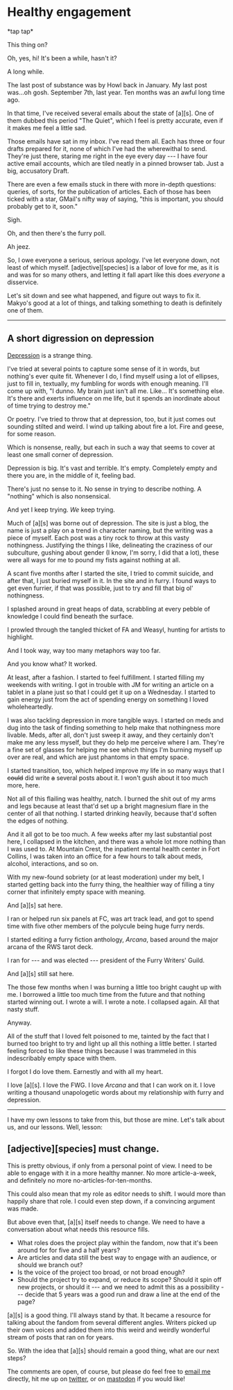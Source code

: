 # Healthy engagement

\*tap tap\*

This thing on?

Oh, yes, hi! It's been a while, hasn't it?

A long while.

The last post of substance was by Howl back in January. My last post was...oh gosh. September 7th, last year. Ten months was an awful long time ago.

In that time, I've received several emails about the state of \[a\]\[s\]. One of them dubbed this period "The Quiet", which I feel is pretty accurate, even if it makes me feel a little sad.

Those emails have sat in my inbox. I've read them all. Each has three or four drafts prepared for it, none of which I've had the wherewithal to send. They're just there, staring me right in the eye every day --- I have four active email accounts, which are tiled neatly in a pinned browser tab. Just a big, accusatory <span style="font-color:red">Draft</span>.

There are even a few emails stuck in there with more in-depth questions: queries, of sorts, for the publication of articles. Each of those has been ticked with a star, GMail's nifty way of saying, "this is important, you should probably get to it, soon."

Sigh.

Oh, and then there's the furry poll.

Ah jeez.

So, I owe everyone a serious, serious apology. I've let everyone down, not least of which myself. \[adjective\]\[species\] is a labor of love for me, as it is and was for so many others, and letting it fall apart like this does *everyone* a disservice.

Let's sit down and see what happened, and figure out ways to fix it. Makyo's good at a lot of things, and talking something to death is definitely one of them.

---

## A short digression on depression

[Depression](http://www.adjectivespecies.com/tag/depression/) is a strange thing.

I've tried at several points to capture some sense of it in words, but nothing's ever quite fit. Whenever I do, I find myself using a lot of ellipses, just to fill in, textually, my fumbling for words with enough meaning. I'll come up with, "I dunno. My brain just isn't all me. Like... It's something else. It's there and exerts influence on me life, but it spends an inordinate about of time trying to destroy me."

Or poetry. I've tried to throw that at depression, too, but it just comes out sounding stilted and weird. I wind up talking about fire a lot. Fire and geese, for some reason.

Which is nonsense, really, but each in such a way that seems to cover at least one small corner of depression.

Depression is big. It's vast and terrible. It's empty. Completely empty and there you are, in the middle of it, feeling bad.

There's just no sense to it. No sense in trying to describe nothing. A "nothing" which is also nonsensical.

And yet I keep trying. *We* keep trying.

Much of \[a\]\[s\] was borne out of depression. The site is just a blog, the name is just a play on a trend in character naming, but the writing was a piece of myself. Each post was a tiny rock to throw at this vasty nothingness. Justifying the things I like, delineating the craziness of our subculture, gushing about gender (I know, I'm sorry, I did that a lot), these were all ways for me to pound my fists against nothing at all.

A scant five months after I started the site, I tried to commit suicide, and after that, I just buried myself in it. In the site and in furry. I found ways to get even furrier, if that was possible, just to try and fill that big ol' nothingness.

I splashed around in great heaps of data, scrabbling at every pebble of knowledge I could find beneath the surface.

I prowled through the tangled thicket of FA and Weasyl, hunting for artists to highlight.

And I took way, way too many metaphors way too far.

And you know what? It worked.

At least, after a fashion. I started to feel fulfillment. I started filling my weekends with writing. I got in trouble with JM for writing an article on a tablet in a plane just so that I could get it up on a Wednesday. I started to gain energy just from the act of spending energy on something I loved wholeheartedly.

I was also tackling depression in more tangible ways. I started on meds and dug into the task of finding something to help make that nothingness more livable. Meds, after all, don't just sweep it away, and they certainly don't make me any less myself, but they do help me perceive where I am. They're a fine set of glasses for helping me see which things I'm burning myself up over are real, and which are just phantoms in that empty space.

I started transition, too, which helped improve my life in so many ways that I ~~could~~ did write ~~a~~ several posts about it. I won't gush about it too much more, here.

Not all of this flailing was healthy, natch. I burned the shit out of my arms and legs because at least that'd set up a bright magnesium flare in the center of all that nothing. I started drinking heavily, because that'd soften the edges of nothing.

And it all got to be too much. A few weeks after my last substantial post here, I collapsed in the kitchen, and there was a whole lot more nothing than I was used to. At Mountain Crest, the inpatient mental health center in Fort Collins, I was taken into an office for a few hours to talk about meds, alcohol, interactions, and so on.

With my new-found sobriety (or at least moderation) under my belt, I started getting back into the furry thing, the healthier way of filling a tiny corner that infinitely empty space with meaning.

And \[a\]\[s\] sat here.

I ran or helped run six panels at FC, was art track lead, and got to spend time with five other members of the polycule being huge furry nerds.

I started editing a furry fiction anthology, *Arcana*, based around the major arcana of the RWS tarot deck.

I ran for --- and was elected --- president of the Furry Writers' Guild.

And \[a\]\[s\] still sat here.

The those few months when I was burning a little too bright caught up with me. I borrowed a little too much time from the future and that nothing started winning out. I wrote a will. I wrote a note. I collapsed again. All that nasty stuff.

Anyway.

All of the stuff that I loved felt poisoned to me, tainted by the fact that I burned too bright to try and light up all this nothing a little better. I started feeling forced to like these things because I was trammeled in this indescribably empty space with them.

I forgot I do love them. Earnestly and with all my heart.

I love \[a\]\[s\]. I love the FWG. I love *Arcana* and that I can work on it. I love writing a thousand unapologetic words about my relationship with furry and depression.

---

I have my own lessons to take from this, but those are mine. Let's talk about us, and our lessons. Well, lesson:

## \[adjective\]\[species\] must change.

This is pretty obvious, if only from a personal point of view. I need to be able to engage with it in a more healthy manner. No more article-a-week, and definitely no more no-articles-for-ten-months.

This could also mean that my role as editor needs to shift. I would more than happily share that role. I could even step down, if a convincing argument was made.

But above even that, \[a\]\[s\] itself needs to change. We need to have a conversation about what needs this resource fills.

* What roles does the project play within the fandom, now that it's been around for for five and a half years?
* Are articles and data still the best way to engage with an audience, or should we branch out?
* Is the voice of the project too broad, or not broad enough?
* Should the project try to expand, or reduce its scope? Should it spin off new projects, or should it --- and we need to admit this as a possibility --- decide that 5 years was a good run and draw a line at the end of the page?

\[a\]\[s\] is a good thing. I'll always stand by that. It became a resource for talking about the fandom from several different angles. Writers picked up their own voices and added them into this weird and weirdly wonderful stream of posts that ran on for years.

So. With the idea that \[a\]\[s\] should remain a good thing, what are our next steps?

The comments are open, of course, but please do feel free to [email me](mailto:makyo@adjectivespecies.com) directly, hit me up on [twitter](https://twitter.com/drab_makyo), or on  [mastodon](https://mastodon.social/@makyo) if you would like!
